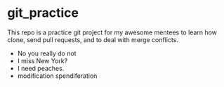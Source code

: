 # git_practice

This repo is a practice git project for my awesome mentees to learn how clone, send pull requests, and to deal with merge conflicts.

- No you really do not
- I miss New York?
- I need peaches.
- modification spendiferation


